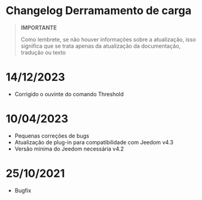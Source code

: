 # Changelog Derramamento de carga

>**IMPORTANTE**
>
>Como lembrete, se não houver informações sobre a atualização, isso significa que se trata apenas da atualização da documentação, tradução ou texto

# 14/12/2023

- Corrigido o ouvinte do comando Threshold

# 10/04/2023

- Pequenas correções de bugs
- Atualização de plug-in para compatibilidade com Jeedom v4.3
- Versão mínima do Jeedom necessária v4.2

# 25/10/2021

- Bugfix
